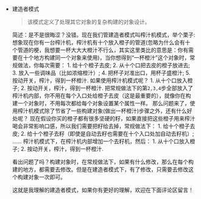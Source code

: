 * 建造者模式
	> 该模式定义了处理其它对象的复杂构建的对象设计。

    简述：是不是很晦涩？没错。现在我们管建造者模式叫榨汁机模式，举个栗子:
    想象现在你有一台榨汁机，榨汁机有十个放入橙子的管道(忽略为什么会有十个管道的梗，我想要一杯大大大橙汁不行么，其实这里类比的意思是：你有需要在十个地方构建同一个对象来使用)，当你想得到“一杯橙汁”这个对象时，常规做法，你每次需要：
        1. 给十个橙子去皮;
        2. 从十个口把去皮的橙子放进去;
        3. 放入一些调味品（比如浓缩橙汁）;
        4. 把杯子对准出口，用杯子盛橙汁;
        5. 按动开关，榨汁，得到一杯橙汁.
    如果使用榨汁机模式呢？
        1. 从十个口放入橙子;
        2. 按动开关，榨汁，得到一杯橙汁.
    把常规做法下的第`2,3,4`步全部放入了榨汁机内部，你不用在每个入口处给橙子去皮（这是最重要的），就像你在构建一个对象时，不用每次都给每个对象设置某个属性一样。
    那么问题来了，使用榨汁机模式除了节省了一些构建对象(做出一杯橙汁)步骤之外，还有什么好处呢？
    现在假设你买的橙子都有很多坚硬的籽，如果直接把这些橙子用来榨汁喝会非常影响口感，所以我们需要把籽给去掉，常规做法下：
        1. 给十个橙子去皮;
        2. 给十个橙子去籽（即使是自动去籽也需要在十个入口处加自动去籽机）;
        ......
    榨汁机模式下，在榨汁机内部增加一个去籽机，然后：
        1. 从十个口放入橙子;
        2. 按动开关，榨汁，得到一杯橙汁.

    看出问题了吗？构建对象时，在常规做法下，如果有什么修改，那么在每个构建的地方，都需要去修改。但是在建造者模式下，有了修改，只需要去修改这个构建对象一次即可。

    这就是我理解的建造者模式，如果你有更好的理解，欢迎在下面评论区留言！